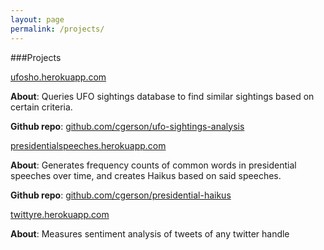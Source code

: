 ```yaml
---
layout: page
permalink: /projects/
---
```


###Projects

<a href = "http://ufosho.herokuapp.com/" target="_blank">ufosho.herokuapp.com</a>

<b>About</b>: Queries UFO sightings database to find similar sightings based on certain criteria.

<b>Github repo</b>: <a href = "https://github.com/cgerson/ufo-sightings-analysis" target="_blank">github.com/cgerson/ufo-sightings-analysis</a>

<a href = "http://presidentialspeeches.herokuapp.com/" target="_blank">presidentialspeeches.herokuapp.com</a>

<b>About</b>: Generates frequency counts of common words in presidential speeches over time, and creates Haikus based on said speeches.

<b>Github repo</b>: <a href = "https://github.com/cgerson/presidential-haikus" target="_blank">github.com/cgerson/presidential-haikus</a>

<a href = "http://twittyre.herokuapp.com/" target="_blank">twittyre.herokuapp.com</a>

<b>About</b>: Measures sentiment analysis of tweets of any twitter handle